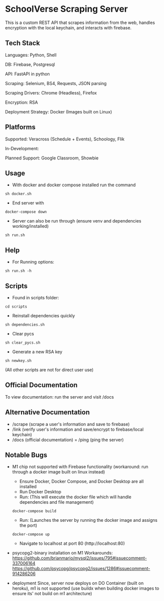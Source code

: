 # SchoolVerse Scraping Server
This is a custom REST API that scrapes information from the web, handles encryption with the local keychain, and interacts with firebase. 

## Tech Stack
Languages: Python, Shell

DB: Firebase, Postgresql

API: FastAPI in python

Scraping: Selenium, BS4, Requests, JSON parsing

Scraping Drivers: Chrome (Headless), Firefox

Encryption: RSA

Deployment Strategy: Docker (Images built on Linux)

## Platforms
Supported: Veracross (Schedule + Events), Schoology, Flik

In-Development:

Planned Support: Google Classroom, Showbie

## Usage
- With docker and docker compose installed run the command
~~~
sh docker.sh
~~~
- End server with
~~~
docker-compose down
~~~
- Server can also be run through (ensure venv and dependencies working/installed)
~~~
sh run.sh
~~~

## Help
- For Running options:
~~~
sh run.sh -h
~~~

## Scripts
- Found in scripts folder:
~~~
cd scripts
~~~
- Reinstall dependencies quickly
~~~
sh dependencies.sh
~~~
- Clear pycs
~~~
sh clear_pycs.sh
~~~
- Generate a new RSA key
~~~
sh newkey.sh
~~~

(All other scripts are not for direct user use)

## Official Documentation
To view documentation: run the server and visit /docs

## Alternative Documentation
- /scrape (scrape a user's information and save to firebase)
- /link (verify user's information and save/encrypt to firebase/local keychain)
- /docs (official documentation)
= /ping (ping the server)   

## Notable Bugs
- M1 chip not supported with Firebase functionality (workaround: run through a docker image built on linux instead)
    - Ensure Docker, Docker Compose, and Docker Desktop are all installed
    - Run Docker Desktop
    - Run: (This will execute the docker file which will handle dependencies and file management)
    ~~~
    docker-compose build
    ~~~
    - Run: (Launches the server by running the docker image and assigns the port)
    ~~~
    docker-compose up
    ~~~
    - Navigate to localhost at port 80 (http://localhost:80)

- psycopg2-binary installation on M1
Workarounds:
https://github.com/brianmario/mysql2/issues/795#issuecomment-337006164
https://github.com/psycopg/psycopg2/issues/1286#issuecomment-914286206

- deployment
Since, server now deploys on DO Container (built on heroku), m1 is not supported (use buildx when building docker images to ensure its' not build on m1 architecture)
